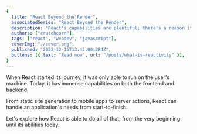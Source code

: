 ```yaml
---
{
  title: "React Beyond the Render",
  associatedSeries: "React Beyond the Render",
  description: "React's capabilities are plentiful; there's a reason it's at the top of framework usage. But what can it REALLY do? Let's explore its potential; frontend and backend alike.",
  authors: ["crutchcorn"],
  tags: ["react", "webdev", "javascript"],
  coverImg: "./cover.png",
  published: "2023-12-15T13:45:00.284Z",
  buttons: [{ text: "Read now", url: "/posts/what-is-reactivity" }],
}
---
```


When React started its journey, it was only able to run on the user's machine. Today, it has immense capabilities on both the frontend and backend. 

From static site generation to mobile apps to server actions, React can handle an application's needs from start-to-finish.

Let's explore how React is able to do all of that; from the very beginning until its abilities today.
